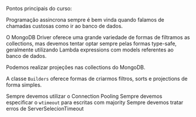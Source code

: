Pontos principais do curso:

Programação assincrona sempre é bem vinda quando falamos de chamadas custosas como ir ao banco de dados.

O MongoDB Driver oferece uma grande variedade de formas de filtramos as collections, mas devemos tentar optar sempre pelas formas type-safe, geralmente utilizando Lambda expressions com models referentes ao banco de dados.

Podemos realizar projeções nas collections do MongoDB.

A classe `Builders` oferece formas de criarmos filtros, sorts e projections de forma simples.

Sempre devemos utilizar o Connection Pooling
Sempre devemos especificar o `wtimeout` para escritas com majority
Sempre devemos tratar erros de ServerSelecionTimeout
